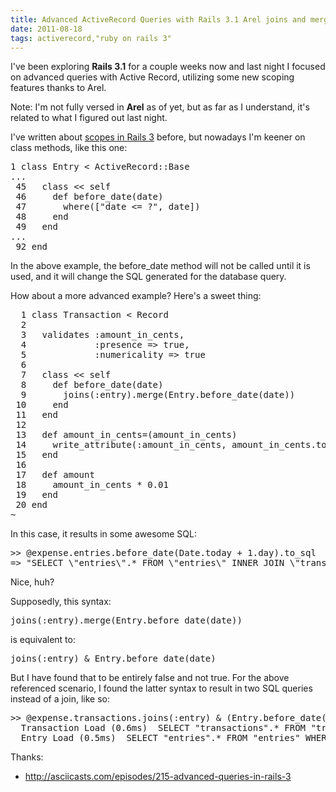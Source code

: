 ```yaml
---
title: Advanced ActiveRecord Queries with Rails 3.1 Arel joins and merge
date: 2011-08-18
tags: activerecord,"ruby on rails 3"
---
```

I've been exploring **Rails 3.1** for a couple weeks now and last night I focused on advanced queries with Active Record, utilizing some new scoping features thanks to Arel.

Note: I'm not fully versed in **Arel** as of yet, but as far as I understand, it's related to what I figured out last night.

I've written about [scopes in Rails 3](http://www.docunext.com/blog/2011/03/rails-3-activerecord-scope-and-chainability-helpers.html) before, but nowadays I'm keener on class methods, like this one:

<pre class="sh_ruby">
1 class Entry < ActiveRecord::Base
...
 45   class << self
 46     def before_date(date)
 47       where(["date <= ?", date])
 48     end
 49   end
...
 92 end
</pre>

In the above example, the before\_date method will not be called until it is used, and it will change the SQL generated for the database query.

How about a more advanced example? Here's a sweet thing:

<pre class="sh_ruby">
  1 class Transaction < Record
  2
  3   validates :amount_in_cents,
  4             :presence => true,
  5             :numericality => true
  6
  7   class << self
  8     def before_date(date)
  9       joins(:entry).merge(Entry.before_date(date))
 10     end
 11   end
 12
 13   def amount_in_cents=(amount_in_cents)
 14     write_attribute(:amount_in_cents, amount_in_cents.to_f * 100)
 15   end
 16
 17   def amount
 18     amount_in_cents * 0.01
 19   end
 20 end
~
</pre>

In this case, it results in some awesome SQL:

<pre class="sh_terminal">
>> @expense.entries.before_date(Date.today + 1.day).to_sql
=> "SELECT \"entries\".* FROM \"entries\" INNER JOIN \"transactions\" ON \"entries\".\"id\" = \"transactions\".\"entry_id\" WHERE \"transactions\".\"account_id\" = 1 AND (date <= '2011-08-19')"
</pre>

Nice, huh?

Supposedly, this syntax:

<pre class="sh_ruby">
joins(:entry).merge(Entry.before_date(date))
</pre>

is equivalent to:

<pre class="sh_ruby">
joins(:entry) & Entry.before_date(date)
</pre>

But I have found that to be entirely false and not true. For the above referenced scenario, I found the latter syntax to result in two SQL queries instead of a join, like so:

<pre class="sh_ruby">
>> @expense.transactions.joins(:entry) & (Entry.before_date(Date.tomorrow))
  Transaction Load (0.6ms)  SELECT "transactions".* FROM "transactions" INNER JOIN "entries" ON "entries"."id" = "transactions"."entry_id" WHERE "transactions"."type" IN ('Transaction') AND "transactions"."account_id" = 16
  Entry Load (0.5ms)  SELECT "entries".* FROM "entries" WHERE (date <= '2011-08-21')
</pre>

Thanks:

* <http://asciicasts.com/episodes/215-advanced-queries-in-rails-3>

